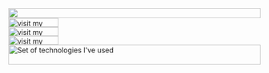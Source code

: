 <picture>
  <source
    media="(prefers-color-scheme: dark)"
    srcset="https://mariofdezzz.vercel.app/api/header"
  />
  <img
    src="https://mariofdezzz.vercel.app/api/header"
    width="100%"
    height="20"
    align="left"
  />
</picture>
<a href="https://mariofdezzz.dev">
  <picture>
    <source
      media="(prefers-color-scheme: dark)"
      srcset="https://mariofdezzz.vercel.app/api/link/website"
      label="Visit"
    />
    <img
      src="https://mariofdezzz.vercel.app/api/link/website"
      alt="visit my website"
      width="100"
      height="18px"
      align="left"
    />
  </picture>
</a>
<img src="data:null;," width="100%" height="0" align="left" alt="" />
<a href="https://linkedin.com/in/mario-ferrero">
  <picture>
    <source
      media="(prefers-color-scheme: dark)"
      srcset="https://mariofdezzz.vercel.app/api/link/linked_in"
    />
    <img
      src="https://mariofdezzz.vercel.app/api/link/linked_in"
      alt="visit my LinkedIn profile"
      width="100"
      height="18"
      align="left"
    />
  </picture>
</a>
<img src="data:null;," width="100%" height="0" align="left" alt="" />
<a href="https://substack.com/@mariofdezzz" style="margin-bottom: 5px">
  <picture>
    <source
      media="(prefers-color-scheme: dark)"
      srcset="https://mariofdezzz.vercel.app/api/link/substack"
    />
    <img
      src="https://mariofdezzz.vercel.app/api/link/substack"
      alt="visit my Substack profile"
      width="100"
      height="18"
      align="left"
    />
  </picture>
</a>
<img src="data:null;," width="100%" height="0" align="left" alt="" />
<picture >
  <img
    src="https://mariofdezzz.vercel.app/api/languages"
    alt="Set of technologies I've used"
    width="100%"
    height="40"
    align="left"
  />
</picture>
<img src="data:null;," width="100%" height="0" align="left" alt="" />
<!-- <picture>
  <source
    media="(prefers-color-scheme: dark)"
    srcset="https://readme.mariofdezzz.com/craft?theme=dark"
  />
  <img
    src="https://readme.mariofdezzz.com/craft?theme=light"
    width="100%"
    height="150"
    align="left"
  />
</picture> -->
